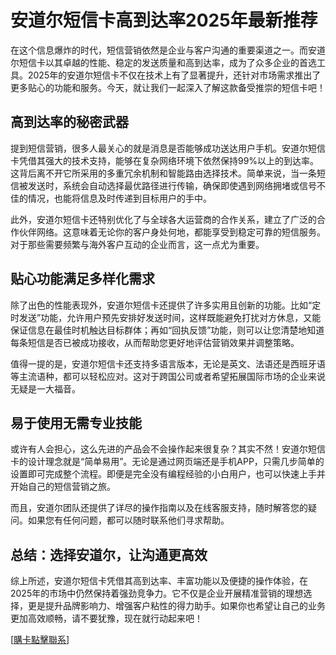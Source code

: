 # 安道尔短信卡高到达率2025年最新推荐

在这个信息爆炸的时代，短信营销依然是企业与客户沟通的重要渠道之一。而安道尔短信卡以其卓越的性能、稳定的发送质量和高到达率，成为了众多企业的首选工具。2025年的安道尔短信卡不仅在技术上有了显著提升，还针对市场需求推出了更多贴心的功能和服务。今天，就让我们一起深入了解这款备受推崇的短信卡吧！

## 高到达率的秘密武器

提到短信营销，很多人最关心的就是消息是否能够成功送达用户手机。安道尔短信卡凭借其强大的技术支持，能够在复杂网络环境下依然保持99%以上的到达率。这背后离不开它所采用的多重冗余机制和智能路由选择技术。简单来说，当一条短信被发送时，系统会自动选择最优路径进行传输，确保即使遇到网络拥堵或信号不佳的情况，也能将信息及时传递到目标用户的手中。

此外，安道尔短信卡还特别优化了与全球各大运营商的合作关系，建立了广泛的合作伙伴网络。这意味着无论你的客户身处何地，都能享受到稳定可靠的短信服务。对于那些需要频繁与海外客户互动的企业而言，这一点尤为重要。

## 贴心功能满足多样化需求

除了出色的性能表现外，安道尔短信卡还提供了许多实用且创新的功能。比如“定时发送”功能，允许用户预先安排好发送时间，这样既能避免打扰对方休息，又能保证信息在最佳时机触达目标群体；再如“回执反馈”功能，则可以让您清楚地知道每条短信是否已被成功接收，从而帮助您更好地评估营销效果并调整策略。

值得一提的是，安道尔短信卡还支持多语言版本，无论是英文、法语还是西班牙语等主流语种，都可以轻松应对。这对于跨国公司或者希望拓展国际市场的企业来说无疑是一大福音。

## 易于使用无需专业技能

或许有人会担心，这么先进的产品会不会操作起来很复杂？其实不然！安道尔短信卡的设计理念就是“简单易用”。无论是通过网页端还是手机APP，只需几步简单的设置即可完成整个流程。即便是完全没有编程经验的小白用户，也可以快速上手并开始自己的短信营销之旅。

而且，安道尔团队还提供了详尽的操作指南以及在线客服支持，随时解答您的疑问。如果您有任何问题，都可以随时联系他们寻求帮助。

## 总结：选择安道尔，让沟通更高效

综上所述，安道尔短信卡凭借其高到达率、丰富功能以及便捷的操作体验，在2025年的市场中仍然保持着强劲竞争力。它不仅是企业开展精准营销的理想选择，更是提升品牌影响力、增强客户粘性的得力助手。如果你也希望让自己的业务更加高效顺畅，请不要犹豫，现在就行动起来吧！

[[購卡點擊聯系](https://t.me/s/SXDXQF)]